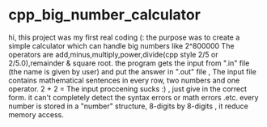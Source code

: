 
# cpp_big_number_calculator
hi, this project was my first real coding (:
the purpose was to create a simple calculator which can handle big numbers like 2^800000
The operators are add,minus,multiply,power,divide(cpp style 2/5 or 2/5.0),remainder & square root.
the program gets the input from ".in" file (the name is given by user) and put the answer in ".out" file ,
  The input file contains mathematical sentences in every row, two numbers and one operator.  2 + 2 =
The input proccening sucks :) , just give in the correct form. it can't completely detect the syntax errors or math errors .etc.
every number is stored in a "number" structure, 8-digits by 8-digits , it reduce memory access.


